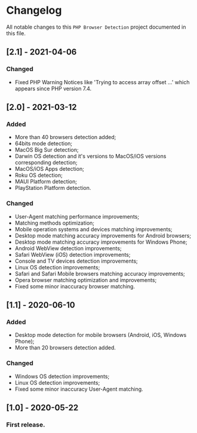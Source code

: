 # Changelog

All notable changes to this `PHP Browser Detection` project documented in this file.

## [2.1] - 2021-04-06

### Changed

- Fixed PHP Warning Notices like 'Trying to access array offset ...' which appears since PHP version 7.4.

## [2.0] - 2021-03-12

### Added

- More than 40 browsers detection added;
- 64bits mode detection;
- MacOS Big Sur detection;
- Darwin OS detection and it's versions to MacOS/iOS versions corresponding detection;
- MacOS/iOS Apps detection;
- Roku OS detection;
- MAUI Platform detection;
- PlayStation Platform detection.

### Changed

- User-Agent matching performance improvements;
- Matching methods optimization;
- Mobile operation systems and devices matching improvements;
- Desktop mode matching accuracy improvements for Android browsers;
- Desktop mode matching accuracy improvements for Windows Phone;
- Android WebView detection improvements;
- Safari WebView (iOS) detection improvements;
- Console and TV devices detection improvements;
- Linux OS detection improvements;
- Safari and Safari Mobile browsers matching accuracy improvements;
- Opera browser matching optimization and improvements;
- Fixed some minor inaccuracy browser matching.

## [1.1] - 2020-06-10

### Added

- Desktop mode detection for mobile browsers (Android, iOS, Windows Phone);
- More than 20 browsers detection added.

### Changed

- Windows OS detection improvements;
- Linux OS detection improvements;
- Fixed some minor inaccuracy User-Agent matching.

## [1.0] - 2020-05-22

### First release.